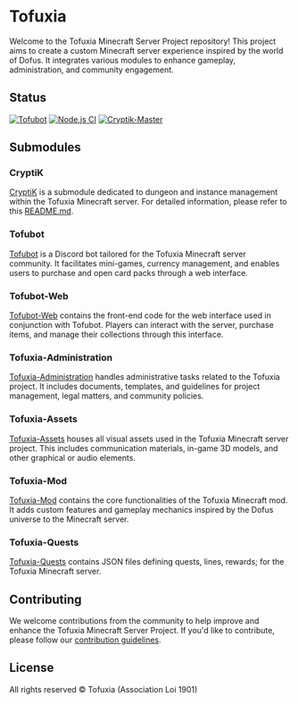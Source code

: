 # Tofuxia

Welcome to the Tofuxia Minecraft Server Project repository! This project aims to create a custom Minecraft server experience inspired by the world of Dofus. It integrates various modules to enhance gameplay, administration, and community engagement.

## Status
[![Tofubot](https://github.com/Juloass/Tofubot/actions/workflows/node.js.yml/badge.svg)](https://github.com/Juloass/Tofubot/actions/workflows/node.js.yml) [![Node.js CI](https://github.com/Juloass/Tofubot-Web/actions/workflows/node.js.yml/badge.svg)](https://github.com/Juloass/Tofubot-Web/actions/workflows/node.js.yml) 
[![Cryptik-Master](https://github.com/Juloass/CryptiK-Master/actions/workflows/gradle.yml/badge.svg)](https://github.com/Juloass/CryptiK-Master/actions/workflows/gradle.yml)

## Submodules

### CryptiK
[CryptiK](https://github.com/Juloass/CryptiK) is a submodule dedicated to dungeon and instance management within the Tofuxia Minecraft server. For detailed information, please refer to this [README.md](https://github.com/Juloass/CryptiK/blob/main/README.md).

### Tofubot
[Tofubot](https://github.com/Juloass/Tofubot) is a Discord bot tailored for the Tofuxia Minecraft server community. It facilitates mini-games, currency management, and enables users to purchase and open card packs through a web interface.

### Tofubot-Web
[Tofubot-Web](https://github.com/Juloass/Tofubot-Web) contains the front-end code for the web interface used in conjunction with Tofubot. Players can interact with the server, purchase items, and manage their collections through this interface.

### Tofuxia-Administration
[Tofuxia-Administration](https://github.com/Juloass/Tofuxia-Administration) handles administrative tasks related to the Tofuxia project. It includes documents, templates, and guidelines for project management, legal matters, and community policies.

### Tofuxia-Assets
[Tofuxia-Assets](https://github.com/Juloass/Tofuxia-Assets) houses all visual assets used in the Tofuxia Minecraft server project. This includes communication materials, in-game 3D models, and other graphical or audio elements.

### Tofuxia-Mod
[Tofuxia-Mod](https://github.com/Juloass/Tofuxia-Mod) contains the core functionalities of the Tofuxia Minecraft mod. It adds custom features and gameplay mechanics inspired by the Dofus universe to the Minecraft server.

### Tofuxia-Quests
[Tofuxia-Quests](https://github.com/Juloass/Tofuxia-Quests) contains JSON files defining quests, lines, rewards; for the Tofuxia Minecraft server.

## Contributing

We welcome contributions from the community to help improve and enhance the Tofuxia Minecraft Server Project. If you'd like to contribute, please follow our [contribution guidelines](CONTRIBUTING.md).

## License

All rights reserved &copy; Tofuxia (Association Loi 1901)
